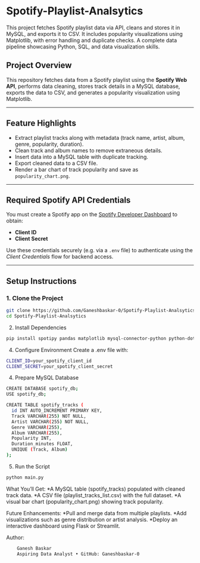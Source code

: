 # Spotify-Playlist-Analsytics
This project fetches Spotify playlist data via API, cleans and stores it in MySQL, and exports it to CSV. It includes popularity visualizations using Matplotlib, with error handling and duplicate checks. A complete data pipeline showcasing Python, SQL, and data visualization skills.

## Project Overview
This repository fetches data from a Spotify playlist using the **Spotify Web API**, performs data cleaning, stores track details in a MySQL database, exports the data to CSV, and generates a popularity visualization using Matplotlib.

---

## Feature Highlights
- Extract playlist tracks along with metadata (track name, artist, album, genre, popularity, duration).
- Clean track and album names to remove extraneous details.
- Insert data into a MySQL table with duplicate tracking.
- Export cleaned data to a CSV file.
- Render a bar chart of track popularity and save as `popularity_chart.png`.

---

## Required Spotify API Credentials
You must create a Spotify app on the [Spotify Developer Dashboard](https://developer.spotify.com/dashboard/applications) to obtain:

- **Client ID**  
- **Client Secret**  

Use these credentials securely (e.g. via a `.env` file) to authenticate using the *Client Credentials* flow for backend access.

---

## Setup Instructions

### 1. Clone the Project
```bash
git clone https://github.com/Ganeshbaskar-0/Spotify-Playlist-Analsytics.git
cd Spotify-Playlist-Analsytics
```

2. Install Dependencies
```bash
pip install spotipy pandas matplotlib mysql-connector-python python-dotenv
```

4. Configure Environment
Create a .env file with:
```bash
CLIENT_ID=your_spotify_client_id
CLIENT_SECRET=your_spotify_client_secret
```

4. Prepare MySQL Database
```bash
CREATE DATABASE spotify_db;
USE spotify_db;

CREATE TABLE spotify_tracks (
  id INT AUTO_INCREMENT PRIMARY KEY,
  Track VARCHAR(255) NOT NULL,
  Artist VARCHAR(255) NOT NULL,
  Genre VARCHAR(255),
  Album VARCHAR(255),
  Popularity INT,
  Duration_minutes FLOAT,
  UNIQUE (Track, Album)
);
```

5. Run the Script
```bash
python main.py
```

What You’ll Get:
    *A MySQL table (spotify_tracks) populated with cleaned track data.
    *A CSV file (playlist_tracks_list.csv) with the full dataset.
    *A visual bar chart (popularity_chart.png) showing track popularity.

Future Enhancements:
    *Pull and merge data from multiple playlists.
    *Add visualizations such as genre distribution or artist analysis.
    *Deploy an interactive dashboard using Flask or Streamlit.

Author:
```bash
    Ganesh Baskar
    Aspiring Data Analyst • GitHub: Ganeshbaskar-0
```


